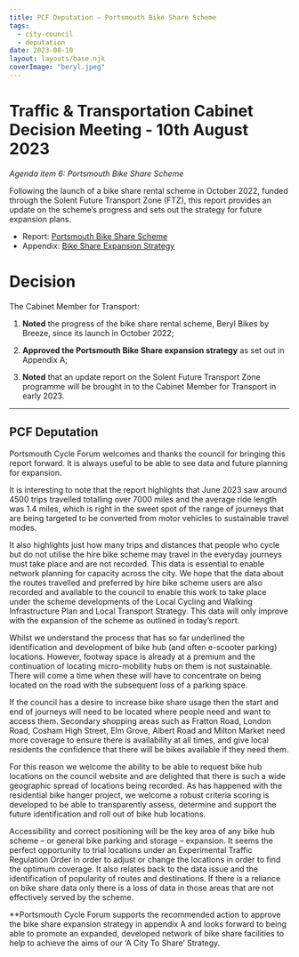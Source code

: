 ```yaml
---
title: PCF Deputation – Portsmouth Bike Share Scheme
tags:
  - city-council
  - deputation
date: 2023-08-10
layout: layouts/base.njk
coverImage: "beryl.jpeg"
---
```


# Traffic & Transportation Cabinet Decision Meeting - 10th August 2023
_Agenda item 6: Portsmouth Bike Share Scheme_

Following the launch of a bike share rental scheme in October 2022, funded through the Solent Future Transport Zone (FTZ), this report provides an update on the scheme’s progress and sets out the strategy for future expansion plans.

* Report: [Portsmouth Bike Share Scheme](https://democracy.portsmouth.gov.uk/documents/s47188/Portsmouth%20Bike%20Share%20Scheme.pdf)
* Appendix: [Bike Share Expansion Strategy](https://democracy.portsmouth.gov.uk/documents/s47189/Appendix%20A%20-%20Bike%20Share%20Expansion%20Strategy.pdf)


# Decision

The Cabinet Member for Transport:

1. **Noted** the progress of the bike share rental scheme, Beryl Bikes by Breeze, since its launch in October 2022;

2. **Approved the Portsmouth Bike Share expansion strategy** as set out in Appendix A;

3. **Noted** that an update report on the Solent Future Transport Zone programme will be brought in to the Cabinet Member for Transport in early 2023.

---

## PCF Deputation

Portsmouth Cycle Forum welcomes and thanks the council for bringing this report forward. It is always useful to be able to see data and future planning for expansion.

It is interesting to note that the report highlights that June 2023 saw around 4500 trips travelled totalling over 7000 miles and the average ride length was 1.4 miles, which is right in the sweet spot of the range of journeys that are being targeted to be converted from motor vehicles to sustainable travel modes. 

It also highlights just how many trips and distances that people who cycle but do not utilise the hire bike scheme may travel in the everyday journeys must take place and are not recorded.  This data is essential to enable network planning for capacity across the city. We hope that the data about the routes travelled and preferred by hire bike scheme users are also recorded and available to the council to enable this work to take place under the scheme developments of the Local Cycling and Walking Infrastructure Plan and Local Transport Strategy. This data will only improve with the expansion of the scheme as outlined in today’s report.

Whilst we understand the process that has so far underlined the identification and development of bike hub (and often e-scooter parking) locations. However, footway space is already at a premium and the continuation of locating micro-mobility hubs on them is not sustainable.  There will come a time when these will have to concentrate on being located on the road with the subsequent loss of a parking space. 

If the council has a desire to increase bike share usage then the start and end of journeys will need to be located where people need and want to access them.  Secondary shopping areas such as Fratton Road, London Road, Cosham High Street, Elm Grove, Albert Road and Milton Market need more coverage to ensure there is availability at all times, and give local residents the confidence that there will be bikes available if they need them.  

For this reason we welcome the ability to be able to request bike hub locations on the council website and are delighted that there is such a wide geographic spread of locations being recorded. As has happened with the residential bike hanger project, we welcome a robust criteria scoring is developed to be able to transparently assess, determine and support the future identification and roll out of bike hub locations.

Accessibility and correct positioning will be the key area of any bike hub scheme – or general bike parking and storage – expansion.  It seems the perfect opportunity to trial locations under an Experimental Traffic Regulation Order in order to adjust or change the locations in order to find the optimum coverage.  It also relates back to the data issue and the identification of popularity of routes and destinations. If there is a reliance on bike share data only there is a loss of data in those areas that are not effectively served by the scheme.

**Portsmouth Cycle Forum supports the recommended action to approve the bike share expansion strategy in appendix A and looks forward to being able to promote an expanded, developed network of bike share facilities to help to achieve the aims of our ‘A City To Share’ Strategy.
